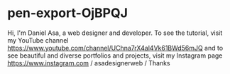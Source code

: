 # pen-export-OjBPQJ
Hi, I'm Daniel Asa, a web designer and developer. To see the tutorial, visit my YouTube channel https://www.youtube.com/channel/UChna7rX4al4Vk61BWd56mJQ and to see beautiful and diverse portfolios and projects, visit my Instagram page https://www.instagram.com / asadesignerweb / Thanks
